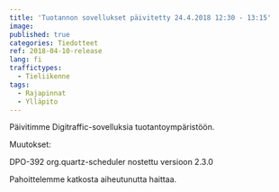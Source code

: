 ```yaml
---
title: 'Tuotannon sovellukset päivitetty 24.4.2018 12:30 - 13:15'
image: 
published: true
categories: Tiedotteet
ref: 2018-04-10-release
lang: fi
traffictypes:
  - Tieliikenne
tags:
  - Rajapinnat
  - Ylläpito
---
```


Päivitimme Digitraffic-sovelluksia tuotantoympäristöön.

Muutokset:

DPO-392 org.quartz-scheduler nostettu versioon 2.3.0

Pahoittelemme katkosta aiheutunutta haittaa.
